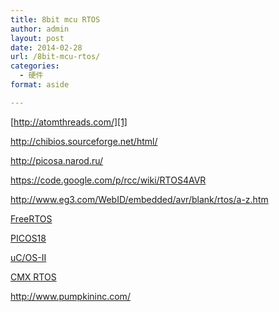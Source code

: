 ```yaml
---
title: 8bit mcu RTOS
author: admin
layout: post
date: 2014-02-28
url: /8bit-mcu-rtos/
categories:
  - 硬件
format: aside

---
```

[http://atomthreads.com/][1]

<http://chibios.sourceforge.net/html/>

<http://picosa.narod.ru/>

<https://code.google.com/p/rcc/wiki/RTOS4AVR>

<http://www.eg3.com/WebID/embedded/avr/blank/rtos/a-z.htm>

<a href="http://www.freertos.org/" target="_blank" rel="nofollow">FreeRTOS</a>

<a href="http://www.picos18.com/index_us.htm" target="_blank" rel="nofollow">PICOS18</a>

<a href="http://micrium.com/page/downloads/ports/microchip" target="_blank" rel="nofollow">uC/OS-II</a>

<a href="http://www.cmx.com/rtos.htm" target="_blank" rel="nofollow">CMX RTOS</a>

<http://www.pumpkininc.com/>

 [1]: http://www.pumpkininc.com/